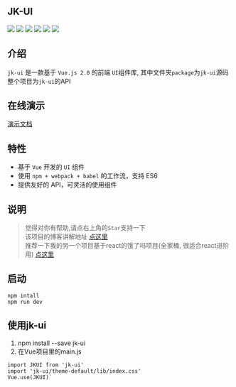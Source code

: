 ## JK-UI

![](https://img.shields.io/badge/vue-2.5.2-blue.svg)
![](https://img.shields.io/badge/vue--cli-2.8.5-green.svg)
![](https://img.shields.io/badge/vue--router-3.0.1-ff69b4.svg)
![](https://img.shields.io/badge/vue--markdown--loader-2.4.1-yellow.svg)
![](https://img.shields.io/badge/markdown--it--container-2.4.1-003366.svg)
![](https://img.shields.io/badge/license-MIT-orange.svg)

## 介绍

`jk-ui` 是一款基于 `Vue.js 2.0` 的前端 `UI`组件库, 其中文件夹`package`为`jk-ui`源码
整个项目为`jk-ui`的API

## 在线演示

[演示文档](http://www.goingtrace.com)

## 特性

- 基于 `Vue` 开发的 `UI` 组件
- 使用 `npm + webpack + babel` 的工作流，支持 ES6
- 提供友好的 API，可灵活的使用组件

## 说明
> 觉得对你有帮助,请点右上角的`Star`支持一下</br>
> 该项目的博客讲解地址 [点这里](https://juejin.im/post/5b87b5d46fb9a01a0a4ec3ee) </br>
> 推荐一下我的另一个项目基于react的饿了吗项目(全家桶, 很适合react进阶用) [点这里](https://github.com/liuyangjike/react-elm)

## 启动
```
npm intall
npm run dev
```

## 使用jk-ui
 1. npm install --save jk-ui
 2. 在Vue项目里的main.js
```
import JKUI from 'jk-ui'
import 'jk-ui/theme-default/lib/index.css'
Vue.use(JKUI)`
```


